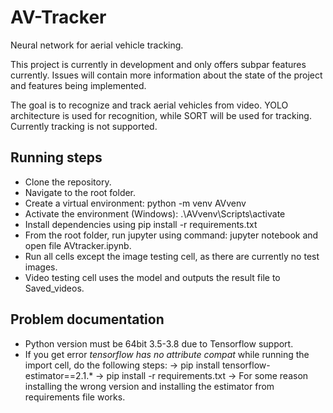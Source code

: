# AV-Tracker
Neural network for aerial vehicle tracking.
 
This project is currently in development and only offers subpar features currently. Issues will contain more information about the 
state of the project and features being implemented.

The goal is to recognize and track aerial vehicles from video. YOLO architecture is used for recognition, while SORT will be used for
tracking. Currently tracking is not supported.

## Running steps
- Clone the repository.
- Navigate to the root folder.
- Create a virtual environment: python -m venv AVvenv
- Activate the environment (Windows): .\AVvenv\Scripts\activate
- Install dependencies using pip install -r requirements.txt
- From the root folder, run jupyter using command: jupyter notebook and open file AVtracker.ipynb.
- Run all cells except the image testing cell, as there are currently no test images.
- Video testing cell uses the model and outputs the result file to Saved_videos.


## Problem documentation
- Python version must be 64bit 3.5-3.8 due to Tensorflow support.
- If you get error *tensorflow has no attribute compat* while running the import cell, do the following steps:
	-> pip install tensorflow-estimator==2.1.*
	-> pip install -r requirements.txt
	-> For some reason installing the wrong version and installing the estimator from requirements file works.


